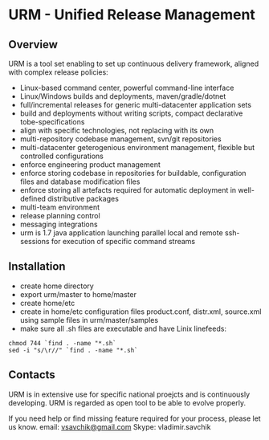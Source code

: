 # URM - Unified Release Management

## Overview

  URM is a tool set enabling to set up continuous delivery framework, aligned with complex release policies:
  - Linux-based command center, powerful command-line interface
  - Linux/Windows builds and deployments, maven/gradle/dotnet
  - full/incremental releases for generic multi-datacenter application sets
  - build and deployments without writing scripts, compact declarative tobe-specifications
  - align with specific technologies, not replacing with its own
  - multi-repository codebase management, svn/git repositories
  - multi-datacenter geterogenious environment management, flexible but controlled configurations
  - enforce engineering product management
  - enforce storing codebase in repositories for buildable, configuration files and database modification files
  - enforce storing all artefacts required for automatic deployment in well-defined distributive packages
  - multi-team environment
  - release planning control
  - messaging integrations
  - urm is 1.7 java application launching parallel local and remote ssh-sessions for execution of specific command streams
  
## Installation

  - create home directory
  - export urm/master to home/master
  - create home/etc
  - create in home/etc configuration files product.conf, distr.xml, source.xml using sample files in urm/master/samples
  - make sure all .sh files are executable and have Linix linefeeds:
  
  ```
  chmod 744 `find . -name "*.sh`
  sed -i "s/\r//" `find . -name "*.sh`
  ```

## Contacts

  URM is in extensive use for specific national proejcts and is continuously developing.
  URM is regarded as open tool to be able to evolve properly.
  
  If you need help or find missing feature required for your process, please let us know.
  email: vsavchik@gmail.com
  Skype: vladimir.savchik
